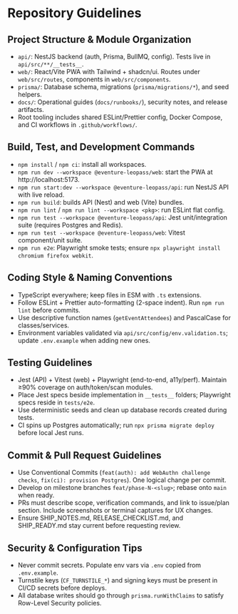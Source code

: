 # Repository Guidelines

## Project Structure & Module Organization

- `api/`: NestJS backend (auth, Prisma, BullMQ, config). Tests live in `api/src/**/__tests__`.
- `web/`: React/Vite PWA with Tailwind + shadcn/ui. Routes under `web/src/routes`, components in `web/src/components`.
- `prisma/`: Database schema, migrations (`prisma/migrations/*`), and seed helpers.
- `docs/`: Operational guides (`docs/runbooks/`), security notes, and release artifacts.
- Root tooling includes shared ESLint/Prettier config, Docker Compose, and CI workflows in `.github/workflows/`.

## Build, Test, and Development Commands

- `npm install` / `npm ci`: install all workspaces.
- `npm run dev --workspace @eventure-leopass/web`: start the PWA at http://localhost:5173.
- `npm run start:dev --workspace @eventure-leopass/api`: run NestJS API with live reload.
- `npm run build`: builds API (Nest) and web (Vite) bundles.
- `npm run lint` / `npm run lint --workspace <pkg>`: run ESLint flat config.
- `npm run test --workspace @eventure-leopass/api`: Jest unit/integration suite (requires Postgres and Redis).
- `npm run test --workspace @eventure-leopass/web`: Vitest component/unit suite.
- `npm run e2e`: Playwright smoke tests; ensure `npx playwright install chromium firefox webkit`.

## Coding Style & Naming Conventions

- TypeScript everywhere; keep files in ESM with `.ts` extensions.
- Follow ESLint + Prettier auto-formatting (2-space indent). Run `npm run lint` before commits.
- Use descriptive function names (`getEventAttendees`) and PascalCase for classes/services.
- Environment variables validated via `api/src/config/env.validation.ts`; update `.env.example` when adding new ones.

## Testing Guidelines

- Jest (API) + Vitest (web) + Playwright (end-to-end, a11y/perf). Maintain ≥90% coverage on auth/token/scan modules.
- Place Jest specs beside implementation in `__tests__` folders; Playwright specs reside in `tests/e2e`.
- Use deterministic seeds and clean up database records created during tests.
- CI spins up Postgres automatically; run `npx prisma migrate deploy` before local Jest runs.

## Commit & Pull Request Guidelines

- Use Conventional Commits (`feat(auth): add WebAuthn challenge checks`, `fix(ci): provision Postgres`). One logical change per commit.
- Develop on milestone branches `feat/phase-N-<slug>`; rebase onto `main` when ready.
- PRs must describe scope, verification commands, and link to issue/plan section. Include screenshots or terminal captures for UX changes.
- Ensure SHIP_NOTES.md, RELEASE_CHECKLIST.md, and SHIP_READY.md stay current before requesting review.

## Security & Configuration Tips

- Never commit secrets. Populate env vars via `.env` copied from `.env.example`.
- Turnstile keys (`CF_TURNSTILE_*`) and signing keys must be present in CI/CD secrets before deploys.
- All database writes should go through `prisma.runWithClaims` to satisfy Row-Level Security policies.
